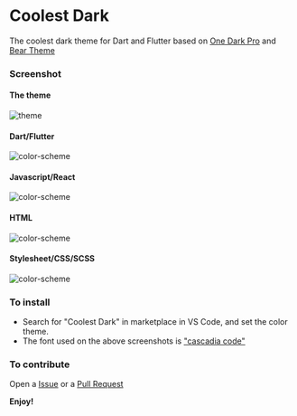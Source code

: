 # Coolest Dark

The coolest dark theme for Dart and Flutter based on [One Dark Pro](https://marketplace.visualstudio.com/items?itemName=zhuangtongfa.Material-theme) and [Bear Theme](https://marketplace.visualstudio.com/items?itemName=dahong.theme-bear)

### Screenshot

#### The theme

![theme](https://github.com/coolbeatz71/coolest-dark/raw/master/img/screenshot.png)

#### Dart/Flutter

![color-scheme](https://github.com/coolbeatz71/coolest-dark/raw/master/img/code-flutter.png)

#### Javascript/React

![color-scheme](https://github.com/coolbeatz71/coolest-dark/raw/master/img/code.png)

#### HTML

![color-scheme](https://github.com/coolbeatz71/coolest-dark/raw/master/img/code-html.png)

#### Stylesheet/CSS/SCSS

![color-scheme](https://github.com/coolbeatz71/coolest-dark/raw/master/img/code-css.png)

### To install

- Search for "Coolest Dark" in marketplace in VS Code, and set the color theme.
- The font used on the above screenshots is ["cascadia code"](https://github.com/microsoft/cascadia-code/releases)

### To contribute

Open a [Issue](https://github.com/coolbeatz71/coolest-dark/issues) or a [Pull Request](https://github.com/coolbeatz71/coolest-dark)

**Enjoy!**
